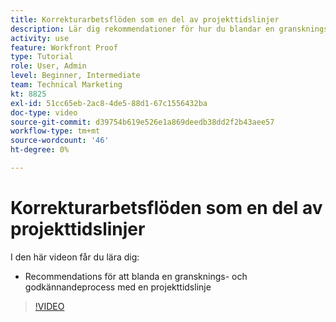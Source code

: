 ```yaml
---
title: Korrekturarbetsflöden som en del av projekttidslinjer
description: Lär dig rekommendationer för hur du blandar en gransknings- och godkännandeprocess med en projekttidslinje i [!DNL  Workfront].
activity: use
feature: Workfront Proof
type: Tutorial
role: User, Admin
level: Beginner, Intermediate
team: Technical Marketing
kt: 8825
exl-id: 51cc65eb-2ac8-4de5-88d1-67c1556432ba
doc-type: video
source-git-commit: d39754b619e526e1a869deedb38dd2f2b43aee57
workflow-type: tm+mt
source-wordcount: '46'
ht-degree: 0%

---
```


# Korrekturarbetsflöden som en del av projekttidslinjer

I den här videon får du lära dig:

* Recommendations för att blanda en gransknings- och godkännandeprocess med en projekttidslinje

>[!VIDEO](https://video.tv.adobe.com/v/335125/?quality=12)

<!--
This is a duplicate and not used in the TOC
-->
